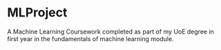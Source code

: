 # MLProject
A Machine Learning Coursework completed as part of my UoE degree in first year in the fundamentals of machine learning module.
